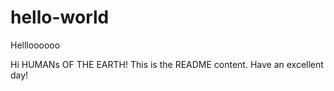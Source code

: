 # hello-world
Hellloooooo

Hi HUMANs OF THE EARTH!
This is the README content.
Have an excellent day!

